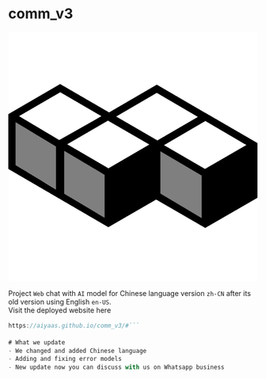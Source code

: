 # comm_v3
<img src="favicon.ico" alt="icon" />

Project `Web` chat with `AI` model for Chinese language version `zh-CN` after its old version using English `en-US`.
<br />Visit the deployed website here 
```js
https://aiyaas.github.io/comm_v3/#```

# What we update 
- We changed and added Chinese language
- Adding and fixing error models
- New update now you can discuss with us on Whatsapp business

